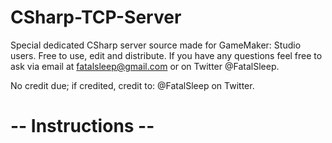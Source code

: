 CSharp-TCP-Server
=================

Special dedicated CSharp server source made for GameMaker: Studio users. Free to use, edit and distribute. If you have any questions feel free to ask via email at fatalsleep@gmail.com or on Twitter @FatalSleep.

No credit due; if credited, credit to: @FatalSleep on Twitter.


-- Instructions --
========
